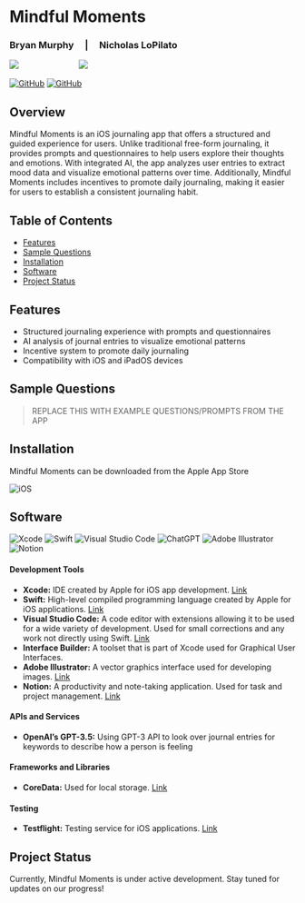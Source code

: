 # Mindful Moments
### Bryan Murphy&nbsp;&nbsp;&nbsp;&nbsp;&nbsp;|&nbsp;&nbsp;&nbsp;&nbsp;&nbsp;Nicholas LoPilato
<p>
  <a target="_blank"href="https://www.linkedin.com/in/bryan-murphy02/"><img src="https://img.shields.io/badge/linkedin-%230077B5.svg?&style=for-the-badge&logo=linkedin&logoColor=white" /></a>&nbsp;&nbsp;&nbsp;&nbsp;&nbsp;&nbsp;&nbsp;&nbsp;&nbsp;&nbsp;&nbsp;&nbsp;&nbsp;
  &nbsp;&nbsp;&nbsp;&nbsp;&nbsp;&nbsp;&nbsp;&nbsp;&nbsp;&nbsp;&nbsp;&nbsp;
  <a target="_blank"href="https://www.linkedin.com/in/nicholas-lopilato/"><img src="https://img.shields.io/badge/linkedin-%230077B5.svg?&style=for-the-badge&logo=linkedin&logoColor=white" /></a>&nbsp;&nbsp;&nbsp;&nbsp;
</p>

[![GitHub](https://img.shields.io/badge/github-%23121011.svg?style=for-the-badge&logo=github&logoColor=white)](https://github.com/BryanMurphy02)     [![GitHub](https://img.shields.io/badge/github-%23121011.svg?style=for-the-badge&logo=github&logoColor=white)](https://github.com/lopilatonatwit)

## Overview

Mindful Moments is an iOS journaling app that offers a structured and guided experience for users. Unlike traditional free-form journaling, it provides prompts and questionnaires to help users explore their thoughts and emotions. With integrated AI, the app analyzes user entries to extract mood data and visualize emotional patterns over time. Additionally, Mindful Moments includes incentives to promote daily journaling, making it easier for users to establish a consistent journaling habit.

## Table of Contents

- [Features](#features)
- [Sample Questions](#sample-questions)
- [Installation](#installation)
- [Software](#software)
- [Project Status](#project-status)


## Features 

- Structured journaling experience with prompts and questionnaires
- AI analysis of journal entries to visualize emotional patterns
- Incentive system to promote daily journaling
- Compatibility with iOS and iPadOS devices

## Sample Questions
> REPLACE THIS WITH EXAMPLE QUESTIONS/PROMPTS FROM THE APP

## Installation
Mindful Moments can be downloaded from the Apple App Store

![iOS](https://img.shields.io/badge/iOS-000000?style=for-the-badge&logo=ios&logoColor=white)


## Software
![Xcode](https://img.shields.io/badge/Xcode-007ACC?style=for-the-badge&logo=Xcode&logoColor=white)
![Swift](https://img.shields.io/badge/swift-F54A2A?style=for-the-badge&logo=swift&logoColor=white)
![Visual Studio Code](https://img.shields.io/badge/Visual%20Studio%20Code-0078d7.svg?style=for-the-badge&logo=visual-studio-code&logoColor=white)
![ChatGPT](https://img.shields.io/badge/chatGPT-74aa9c?style=for-the-badge&logo=openai&logoColor=white)
![Adobe Illustrator](https://img.shields.io/badge/adobe%20illustrator-%23FF9A00.svg?style=for-the-badge&logo=adobe%20illustrator&logoColor=white)
![Notion](https://img.shields.io/badge/Notion-%23000000.svg?style=for-the-badge&logo=notion&logoColor=white)

#### Development Tools
- **Xcode:** IDE created by Apple for iOS app development. [Link](https://developer.apple.com/xcode/)
- **Swift:** High-level compiled programming language created by Apple for iOS applications. [Link](http://tinyurl.com/2v4uynzb)
- **Visual Studio Code:** A code editor with extensions allowing it to be used for a wide variety of development. Used for small corrections and any work not directly using Swift. [Link](https://code.visualstudio.com/)
- **Interface Builder:** A toolset that is part of Xcode used for Graphical User Interfaces.
- **Adobe Illustrator:** A vector graphics interface used for developing images. [Link](https://www.adobe.com/products/illustrator.html)
- **Notion:** A productivity and note-taking application. Used for task and project management. [Link](https://www.notion.so/)

#### APIs and Services
- **OpenAI’s GPT-3.5:** Using GPT-3 API to look over journal entries for keywords to describe how a person is feeling

#### Frameworks and Libraries
- **CoreData:** Used for local storage. [Link](https://developer.apple.com/documentation/coredata/)

#### Testing
- **Testflight:** Testing service for iOS applications. [Link](https://developer.apple.com/testflight/)

## Project Status

Currently, Mindful Moments is under active development. Stay tuned for updates on our progress!





